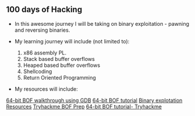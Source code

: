 ## 100 days of Hacking

* In this awesome journey I will be taking on binary exploitation - pawning and reversing binaries.
* My learning journey will include (not limited to):
	1. x86 assembly PL.
	2. Stack based buffer overflows
	3. Heaped based buffer overflows
	4. Shellcoding
	5. Return Oriented Programming

* My resources will include:

[64-bit BOF walkthrough using GDB](https://samsclass.info/127/proj/ED402.htm)
[64-bit BOF tutorial](https://medium.com/@buff3r/basic-buffer-overflow-on-64-bit-architecture-3fb74bab3558)
[Binary explotation Resources](https://exploit.education/)
[Tryhackme BOF Prep](https://tryhackme.com/room/bufferoverflowprep)
[64-bit BOF tutorial- Tryhackme](https://tryhackme.com/room/bof1)